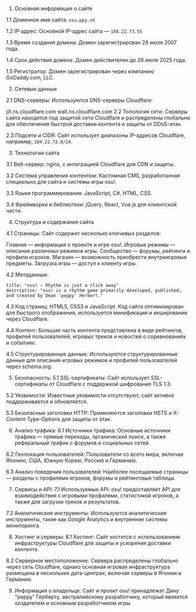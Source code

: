   1. Основная информация о сайте
     
1.1 Доменное имя сайта: `osu.ppy.sh`

1.2 IP-адрес:
Основной IP-адрес сайта — `104.22.73.55`

1.3 Время создания домена:
Домен зарегистрирован 28 июля 2007 года.

1.4 Срок действия домена:
Домен действителен до 28 июля 2025 года.

1.5 Регистратор:
Домен зарегистрирован через компанию GoDaddy.com, LLC.

  2. Сетевые данные
     
2.1 DNS-серверы:
Используются DNS-серверы Cloudflare:

jill.ns.cloudflare.com
walt.ns.cloudflare.com
2.2 Топология сети:
Серверы сайта находятся под защитой сети Cloudflare и распределены глобально для обеспечения быстрой доставки контента и защиты от DDoS-атак.

2.3 Подсети и CIDR:
Сайт использует диапазоны IP-адресов Cloudflare, например, `104.22.72.0/24`.

  3. Технологии сайта
     
3.1 Веб-сервер:
nginx, с интеграцией Cloudflare для CDN и защиты.

3.2 Система управления контентом:
Кастомная CMS, разработанная специально для сайта и системы игры osu!.

3.3 Языки программирования:
JavaScript, C#, HTML, CSS.

3.4 Фреймворки и библиотеки:
jQuery, React, Vue.js для клиентской части.

  4. Структура и содержание сайта
     
4.1 Страницы:
Сайт содержит несколько ключевых разделов:

Главная — информация о проекте и игре osu!.
Игровые режимы — описание различных режимов игры.
Сообщество — форумы, рейтинги и профили игроков.
Магазин — возможность приобрести внутриигровые предметы.
Загрузка игры — доступ к клиенту игры.

4.2 Метаданные:

```
title: "osu! — Rhythm is just a click away"
description: "osu! is a rhythm game primarily developed, published, and created by Dean 'peppy' Herbert."
```

4.3 Код страниц:
HTML5, CSS3 и JavaScript. Код сайта оптимизирован для быстрого отображения, используется минификация и кеширование через Cloudflare.

4.4 Контент:
Большая часть контента представлена в виде рейтингов, профилей пользователей, игровых треков и новостей о соревнованиях и событиях.

4.5 Структурированные данные:
Используются структурированные данные для описания игровых режимов и профилей пользователей через schema.org.

5. Безопасность:
5.1 SSL-сертификаты:
Сайт использует SSL-сертификаты от Cloudflare с поддержкой шифрования TLS 1.3.

5.2 Уязвимости:
Известные уязвимости отсутствуют, сайт активно поддерживается и обновляется.

5.3 Безопасные заголовки HTTP:
Применяются заголовки HSTS и X-Content-Type-Options для защиты от атак.

6. Анализ трафика:
6.1 Источники трафика:
Основные источники трафика — прямые переходы, органический поиск, а также реферальный трафик с форумов и социальных сетей.

6.2 Геолокация пользователей:
Пользователи со всего мира, включая Японию, США, Южную Корею, Россию и Германию.

6.3 Анализ поведения пользователей:
Наиболее посещаемые страницы — разделы с профилями игроков, форумы и рейтинговые таблицы.

7. Сервисы и API:
7.1 Используемые API:
osu! предоставляет API для взаимодействия с игровыми профилями, статистикой игроков, а также для загрузки треков и результатов.

7.2 Аналитические инструменты:
Используются аналитические инструменты, такие как Google Analytics и внутренние системы мониторинга.

8. Хостинг и серверы:
8.1 Хостинг:
Сайт хостится с использованием инфраструктуры Cloudflare для защиты и ускорения доставки контента.

8.2 Серверное местоположение:
Сервера распределены глобально через сеть Cloudflare, однако основная игровая инфраструктура размещена в нескольких дата-центрах, включая серверы в Японии и Германии.

9. Информация о владельце:
Сайт и проект osu! принадлежат Дину "peppy" Герберту, австралийскому разработчику, который является создателем и основным разработчиком игры.
